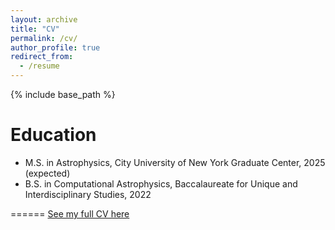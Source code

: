 ```yaml
---
layout: archive
title: "CV"
permalink: /cv/
author_profile: true
redirect_from:
  - /resume
---
```


{% include base_path %}

Education
======
* M.S. in Astrophysics, City University of New York Graduate Center, 2025 (expected)
* B.S. in Computational Astrophysics, Baccalaureate for Unique and Interdisciplinary Studies, 2022

======
[See my full CV here](https://github.com/MohammadRefat23/MohammadRefat23.github.io/files/CV.pdf)  
